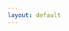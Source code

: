 ```yaml
---
layout: default
---
```


<script type="text/javascript">
    window.location.replace("{{ site.baseurl }}/documentation/functional-description/{{ site.functional_description_version }}")
</script>